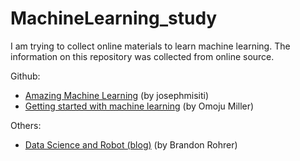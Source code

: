 # MachineLearning_study
I am trying to collect online materials to learn machine learning. The information on this repository was collected from online source.

Github:
* [Amazing Machine Learning](https://github.com/josephmisiti/awesome-machine-learning) (by josephmisiti)
* [Getting started with machine learning](https://github.com/collections/machine-learning) (by Omoju Miller)

Others:
* [Data Science and Robot (blog)](https://brohrer.github.io/blog.html) (by Brandon Rohrer)


